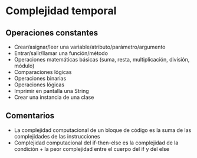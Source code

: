 # Complejidad temporal

## Operaciones constantes

- Crear/asignar/leer una variable/atributo/parámetro/argumento
- Entrar/salir/llamar una función/método
- Operaciones matemáticas básicas (suma, resta, multiplicación, división, módulo)
- Comparaciones lógicas
- Operaciones binarias
- Operaciones lógicas
- Imprimir en pantalla una String
- Crear una instancia de una clase

## Comentarios

- La complejidad computacional de un bloque de código es la suma de las complejidades de las instrucciones
- Complejidad computacional del if-then-else es la complejidad de la condición + la peor complejidad entre el cuerpo 
del if y del else
